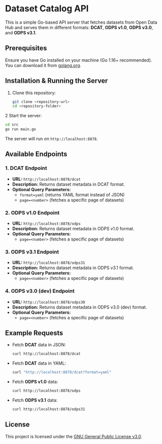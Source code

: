 <!--
SPDX-FileCopyrightText: 2024 NOI Techpark <digital@noi.bz.it>

SPDX-License-Identifier: CC0-1.0
-->


# Dataset Catalog API

This is a simple Go-based API server that fetches datasets from Open Data Hub and serves them in different formats: **DCAT**, **ODPS v1.0**, **ODPS v3.0**, and **ODPS v3.1**.

## Prerequisites

Ensure you have Go installed on your machine (Go 1.16+ recommended). You can download it from [golang.org](https://golang.org/dl/).

## Installation & Running the Server

1. Clone this repository:
   ```sh
   git clone <repository-url>
   cd <repository-folder>
   ```

2 Start the server:
   ```sh
   cd src
   go run main.go
   ```

The server will run on `http://localhost:8878`.

## Available Endpoints

### 1. DCAT Endpoint
- **URL:** `http://localhost:8878/dcat`
- **Description:** Returns dataset metadata in DCAT format.
- **Optional Query Parameters:**
  - `format=yaml` (returns YAML format instead of JSON)
  - `page=<number>` (fetches a specific page of datasets)

### 2. ODPS v1.0 Endpoint
- **URL:** `http://localhost:8878/odps`
- **Description:** Returns dataset metadata in ODPS v1.0 format.
- **Optional Query Parameters:**
  - `page=<number>` (fetches a specific page of datasets)

### 3. ODPS v3.1 Endpoint
- **URL:** `http://localhost:8878/odps31`
- **Description:** Returns dataset metadata in ODPS v3.1 format.
- **Optional Query Parameters:**
  - `page=<number>` (fetches a specific page of datasets)

### 4. ODPS v3.0 (dev) Endpoint
- **URL:** `http://localhost:8878/odps30`
- **Description:** Returns dataset metadata in ODPS v3.0 (dev) format.
- **Optional Query Parameters:**
  - `page=<number>` (fetches a specific page of datasets)

## Example Requests

- Fetch **DCAT** data in JSON:
  ```sh
  curl http://localhost:8878/dcat
  ```

- Fetch **DCAT** data in YAML:
  ```sh
  curl "http://localhost:8878/dcat?format=yaml"
  ```

- Fetch **ODPS v1.0** data:
  ```sh
  curl http://localhost:8878/odps
  ```

- Fetch **ODPS v3.1** data:
  ```sh
  curl http://localhost:8878/odps31
  ```

## License
This project is licensed under the [GNU General Public License v3.0](LICENSE).
